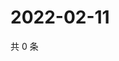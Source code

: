 # 2022-02-11

共 0 条

<!-- BEGIN WEIBO -->
<!-- 最后更新时间 Fri Feb 11 2022 01:09:50 GMT+0800 (China Standard Time) -->

<!-- END WEIBO -->
